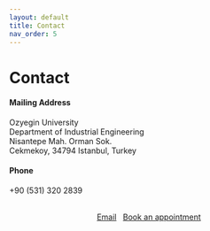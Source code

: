 ```yaml
---
layout: default
title: Contact
nav_order: 5
---
```


# Contact

#### Mailing Address
Ozyegin University<br />
Department of Industrial Engineering<br />
Nisantepe Mah. Orman Sok.<br />
Cekmekoy, 34794 Istanbul, Turkey

#### Phone
+90 (531) 320 2839

<div style="text-align: center;">
<br />
      <a href="mailto:yarkin.yildiz@ozu.edu.tr" class="btn fs-3 mb-4 mb-md-0">Email</a>&nbsp;&nbsp;&nbsp;<a href="https://calendly.com/erhun-kundakcioglu/zoom-meeting" target="_blank" class="btn btn-primary fs-3 mb-4 mb-md-0 mr-2">Book an appointment</a>
<br />
</div>